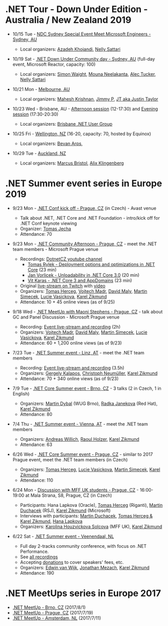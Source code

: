 # .NET Tour - Down Under Edition - Australia / New Zealand 2019

- 10/15 Tue - [NDC Sydney Special Event Meet Microsoft Engineers - Sydney, AU](https://www.meetup.com/Girl-Geek-Sydney/events/263745187/)
    - Local organizers: [Azadeh Khojandi](https://twitter.com/azadehkhojandi), [Nelly Sattari](https://twitter.com/nelly_sattari)

- 10/19 Sat - [.NET Down Under Community day - Sydney, AU](https://www.dotnetdu2019.dev/) (full-day event, Microsoft Reactor, capacity: 100)
    - Local organizers: [Simon Waight](https://twitter.com/simonwaight), [Mouna Neelakanta](https://twitter.com/mouna1619), [Alec Tucker](https://twitter.com/alecdtucker), [Nelly Sattari](https://twitter.com/nelly_sattari)

- 10/21 Mon - [Melbourne, AU](https://www.meetup.com/VIC-NET-Meetup/events/nscblpyznbwb/)
    - Local organizers: [Mahesh Krishnan](https://twitter.com/MaheshKrishnan), [Jimmy P](https://twitter.com/pjimmy), [JT aka Justin Taylor](https://twitter.com/jtango18)

- 10/23 Wed - Brisbane, AU - [Afternoon session](https://www.meetup.com/Brisbane-Net-User-Group/events/264974148/) (12-17:30) and [Evening session](https://www.meetup.com/Brisbane-Net-User-Group/events/264974257/) (17:30-20:30)
    - Local organizers: [Brisbane .NET User Group](https://www.meetup.com/en-AU/Brisbane-Net-User-Group/)

- 10/25 Fri - [Wellington, NZ](https://www.meetup.com/WelliDotNet/events/263818832) (16-20, capacity: 70, hosted by Equinox)
    - Local organizers: [Bevan Arps](https://twitter.com/unrepentantgeek), 

- 10/29 Tue - [Auckland, NZ](https://www.meetup.com/AKL-NET/events/265703571/)
    - Local organizers: [Marcus Bristol](https://twitter.com/mightymuke), [Alix Klingenberg](https://twitter.com/evolutionises)

# .NET Summer event series in Europe 2019

- 9/23 Mon - [.NET Conf kick off - Prague, CZ](https://www.meetup.com/Prague-NET-Meetup/events/264688694/) (in Czech) - Avast venue
    - Talk about .NET, .NET Core and .NET Foundation - intro/kick off for .NET Conf keynote viewing
    - Organizer: [Tomas Jecha](https://twitter.com/jechtom)
    - Attendance: 70

- 9/23 Mon - [.NET Community Afternoon - Prague, CZ](https://www.meetup.com/xmdg-cz/events/264530658/) - meet the .NET team members - Microsoft Prague venue
    - Recordings: [DotnetCZ youtube channel](https://www.youtube.com/channel/UCbqA6EXdNZTTDBzXd5pIdqA)
        - [Tomas Rylek - Deployment options and optimizations in .NET Core](https://www.youtube.com/watch?v=FyvWGuYA0GM) (23 min)
        - [Jan Vorlicek - Unloadability in .NET Core 3.0](https://www.youtube.com/watch?v=nEstAgTgmL0) (20 min)
        - [Vit Karas - .NET Core 3 and AppDomains](https://www.youtube.com/watch?v=11kru8dpFTU) (23 min)
    - Original [live-stream on Twitch](https://www.twitch.tv/events/D7fMFnMzTIKy5jov95oUjg) with [video](https://www.twitch.tv/videos/485324093)
    - Organizers: [Tomas Herceg](https://twitter.com/hercegtomas), [Vojtech Madr](https://twitter.com/madrvojt), [David Maly](https://www.linkedin.com/in/david-mal%C3%BD/), [Martin Simecek](https://twitter.com/deeedx), [Lucie Vasickova](https://twitter.com/lulucieva), [Karel Zikmund](https://twitter.com/ziki_cz)
    - Attendance: 10 + 45 online views (as of 9/25)

- 9/18 Wed - [.NET MeetUp with Maoni Stephens - Prague, CZ](https://www.meetup.com/xmdg-cz/events/264530629/) - talk about GC and Panel Discussion - Microsoft Prague venue
    - Recording: [Event live-stream and recording](https://www.youtube.com/watch?v=m4fddMZDceQ) (2h)
    - Organizers: [Vojtech Madr](https://twitter.com/madrvojt), [David Maly](https://www.linkedin.com/in/david-mal%C3%BD/), [Martin Simecek](https://twitter.com/deeedx), [Lucie Vasickova](https://twitter.com/lulucieva), [Karel Zikmund](https://twitter.com/ziki_cz)
    - Attendance: 60 + 1,200 online views (as of 9/23)

- 7/23 Tue - [.NET Summer event - Linz, AT](https://www.meetup.com/NET-Stammtisch-Linz/events/261637908/) - meet the .NET team members
    - Recording: [Event live-stream and recording](https://youtu.be/tlszvLLMc4Q?t=325) (3.5h)
    - Organizers: [Gergely Kalapos](https://twitter.com/gregkalapos), [Christoph Neumüller](https://twitter.com/discostu105), [Karel Zikmund](https://twitter.com/ziki_cz)
    - Attendance: 70 + 340 online views (as of 9/23)

- 7/9 Tue - [.NET Core Summer event - Brno, CZ](https://www.wug.cz/brno/akce/1152--NET-Core-Summer-Event) - 3 talks (2 in Czech, 1 in English)
    - Organizers: [Martin Dybal](https://twitter.com/Martin_Dybal) (WUG Brno), [Radka Janekova](https://twitter.com/RheaAyase) (Red Hat), [Karel Zikmund](https://twitter.com/ziki_cz)
    - Attendance: 80

- 7/4 Thu - [.NET Summer event - Vienna, AT](https://www.meetup.com/dotnet-austria/events/262250140/) - meet the .NET team members
    - Organizers: [Andreas Willich](https://twitter.com/SabotageAndi), [Raoul Holzer](https://twitter.com/RaoulHolzer), [Karel Zikmund](https://twitter.com/ziki_cz)
    - Attendance: 63

- 6/26 Wed - [.NET Core Summer event - Prague, CZ](https://corestart3.updatedays.cz) - similar to 2017 Prague event, meet the .NET team members (in Czech)
    - Organizers: [Tomas Herceg](https://twitter.com/hercegtomas), [Lucie Vasickova](https://twitter.com/lulucieva), [Martin Simecek](https://twitter.com/deeedx), [Karel Zikmund](https://twitter.com/ziki_cz)
    - Attendance: 110

- 6/24 Mon - [Discussion with MFF UK students - Prague, CZ](https://opmk.mff.cuni.cz/wiki/studenti/kurzy#setkani_s_absolventy_informatickych_oboru) - 16:00-19:00 at Mala Strana, S8, Prague, CZ (in Czech)
    - Participants: Hana Lapkova (Oracle), [Tomas Herceg](https://twitter.com/hercegtomas) (Riganti), [Martin Duchacek](https://twitter.com/MDuchacek) (RSJ), [Karel Zikmund](https://twitter.com/ziki_cz) (Microsoft)
    - Interviews with participants: [Martin Duchacek](https://www.matfyz.cz/clanky/1361-setkani-s-absolventy-martin-duchacek), [Tomas Herceg & Karel Zikmund](https://www.matfyz.cz/clanky/1360-setkani-s-absolventy-karel-zikmund-a-tomas-herceg), [Hana Lapkova](https://www.matfyz.cz/clanky/1366-setkani-s-absolventy-hana-lapkova)
    - Organizers: [Karolina Houzvickova Solcova](https://www.mff.cuni.cz/cs/fakulta/organizacni-struktura/lide?hdl=3951) (MFF UK), [Karel Zikmund](https://twitter.com/ziki_cz)

- 6/22 Sat - [.NET Summer event - Veenendaal, NL](https://www.dncse.nl)
    - Full day 2-tracks community conference, with focus on .NET Performance.
    - See [all recordings](https://www.youtube.com/channel/UCDN6GsQYVelpzic7KRjhSVQ/videos)
    - Accepting [donations](https://opencollective.com/net-core-summer-event-netherlands/events/net-core-summer-event-2019-39269ev) to cover speakers' fees, etc.
    - Organizers: [Edwin van Wijk](https://twitter.com/evanwijk), [Jonathan Mezach](https://twitter.com/jmezach), [Karel Zikmund](https://twitter.com/ziki_cz)
    - Attendance: 190


# .NET MeetUps series in Europe 2017

- [.NET MeetUp - Brno, CZ](/events/2017-08-01_dotNetMeetUp_Brno) (2017/8/1)
- [.NET MeetUp - Prague, CZ](/events/2017-07-19_dotNetMeetUp_Prague) (2017/7/19)
- [.NET MeetUp - Amsterdam, NL](/events/2017-07-11_dotNetMeetUp_Amsterdam) (2017/7/11)
